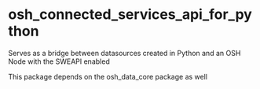 # osh_connected_services_api_for_python
Serves as a bridge between datasources created in Python and an OSH Node with the SWEAPI enabled

This package depends on the osh_data_core package as well 
